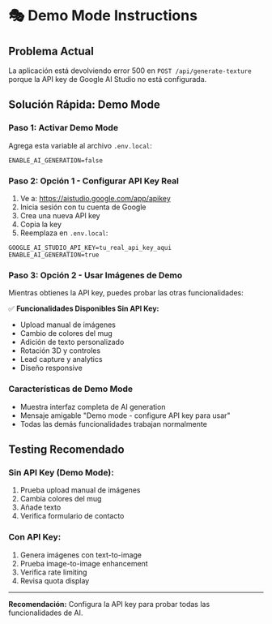 # 🎭 Demo Mode Instructions

## Problema Actual
La aplicación está devolviendo error 500 en `POST /api/generate-texture` porque la API key de Google AI Studio no está configurada.

## Solución Rápida: Demo Mode

### Paso 1: Activar Demo Mode
Agrega esta variable al archivo `.env.local`:

```env
ENABLE_AI_GENERATION=false
```

### Paso 2: Opción 1 - Configurar API Key Real
1. Ve a: https://aistudio.google.com/app/apikey
2. Inicia sesión con tu cuenta de Google
3. Crea una nueva API key
4. Copia la key
5. Reemplaza en `.env.local`:

```env
GOOGLE_AI_STUDIO_API_KEY=tu_real_api_key_aqui
ENABLE_AI_GENERATION=true
```

### Paso 3: Opción 2 - Usar Imágenes de Demo
Mientras obtienes la API key, puedes probar las otras funcionalidades:

✅ **Funcionalidades Disponibles Sin API Key:**
- Upload manual de imágenes
- Cambio de colores del mug
- Adición de texto personalizado
- Rotación 3D y controles
- Lead capture y analytics
- Diseño responsive

### Características de Demo Mode
- Muestra interfaz completa de AI generation
- Mensaje amigable "Demo mode - configure API key para usar"
- Todas las demás funcionalidades trabajan normalmente

## Testing Recomendado

### Sin API Key (Demo Mode):
1. Prueba upload manual de imágenes
2. Cambia colores del mug
3. Añade texto
4. Verifica formulario de contacto

### Con API Key:
1. Genera imágenes con text-to-image
2. Prueba image-to-image enhancement
3. Verifica rate limiting
4. Revisa quota display

---

**Recomendación:** Configura la API key para probar todas las funcionalidades de AI.